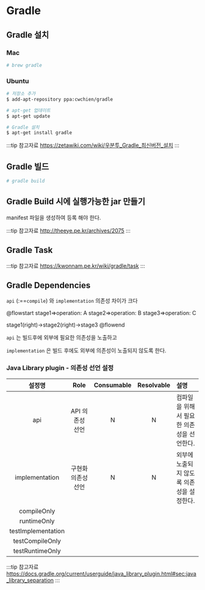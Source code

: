 # Gradle

## Gradle 설치

### Mac

```bash
# brew gradle
```

### Ubuntu

```bash
# 저장소 추가
$ add-apt-repository ppa:cwchien/gradle

# apt-get 업데이트
$ apt-get update

# Gradle 설치
$ apt-get install gradle
```

:::tip 참고자료
<https://zetawiki.com/wiki/우분투_Gradle_최신버전_설치>
:::

## Gradle 빌드

```bash
# gradle build
```

## Gradle Build 시에 실행가능한 jar 만들기

manifest 파일을 생성하여 등록 해야 한다.

:::tip 참고자료
<http://theeye.pe.kr/archives/2075>
:::

## Gradle Task

:::tip 참고자료
<https://kwonnam.pe.kr/wiki/gradle/task>
:::

## Gradle Dependencies

`api` (:==`compile`) 와 `implementation` 의존성 차이가 크다

@flowstart
stage1=>operation: A
stage2=>operation: B
stage3=>operation: C

stage1(right)->stage2(right)->stage3
@flowend

`api` 는 빌드후에 외부에 필요한 의존성을 노출하고

`implementation` 은 빌드 후에도 외부에 의존성이 노출되지 않도록 한다.

### Java Library plugin - 의존성 선언 설정

|설정명|Role|Consumable|Resolvable|설명|
|:-:|:-:|:-:|:-:|:-|
|api|API 의존성 선언|N|N|컴파일을 위해서 필요한 의존성을 선언한다.|
|implementation|구현화 의존성 선언|N|N|외부에 노출되지 않도록 의존성을 설정한다.|
|compileOnly|||||
|runtimeOnly|||||
|testImplementation|||||
|testCompileOnly|||||
|testRuntimeOnly|||||

:::tip 참고자료
<https://docs.gradle.org/current/userguide/java_library_plugin.html#sec:java_library_separation>
:::
